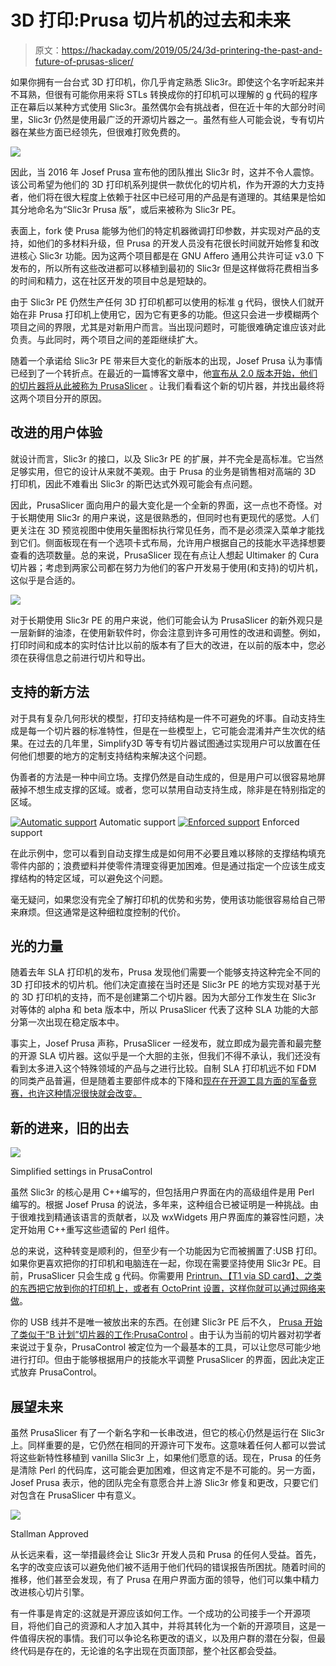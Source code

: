 # 3D 打印:Prusa 切片机的过去和未来

> 原文：<https://hackaday.com/2019/05/24/3d-printering-the-past-and-future-of-prusas-slicer/>

如果你拥有一台台式 3D 打印机，你几乎肯定熟悉 Slic3r。即使这个名字听起来并不耳熟，但很有可能你用来将 STLs 转换成你的打印机可以理解的 g 代码的程序正在幕后以某种方式使用 Slic3r。虽然偶尔会有挑战者，但在近十年的大部分时间里，Slic3r 仍然是使用最广泛的开源切片器之一。虽然有些人可能会说，专有切片器在某些方面已经领先，但很难打败免费的。

[![](img/db6d507de961fce4ab57a0c2d6d349d2.png)](https://hackaday.com/wp-content/uploads/2019/05/prusaslicer_logo.png)

因此，当 2016 年 Josef Prusa 宣布他的团队推出 Slic3r 时，这并不令人震惊。该公司希望为他们的 3D 打印机系列提供一款优化的切片机，作为开源的大力支持者，他们将在很大程度上依赖于社区中已经可用的产品是有道理的。其结果是恰如其分地命名为“Slic3r Prusa 版”，或后来被称为 Slic3r PE。

表面上，fork 使 Prusa 能够为他们的特定机器微调打印参数，并实现对产品的支持，如他们的多材料升级，但 Prusa 的开发人员没有花很长时间就开始修复和改进核心 Slic3r 功能。因为这两个项目都是在 GNU Affero 通用公共许可证 v3.0 下发布的，所以所有这些改进都可以移植到最初的 Slic3r 但是这样做将花费相当多的时间和精力，这在社区开发的项目中总是短缺的。

由于 Slic3r PE 仍然生产任何 3D 打印机都可以使用的标准 g 代码，很快人们就开始在非 Prusa 打印机上使用它，因为它有更多的功能。但这只会进一步模糊两个项目之间的界限，尤其是对新用户而言。当出现问题时，可能很难确定谁应该对此负责。与此同时，两个项目之间的差距继续扩大。

随着一个承诺给 Slic3r PE 带来巨大变化的新版本的出现，Josef Prusa 认为事情已经到了一个转折点。在最近的一篇博客文章中，他[宣布从 2.0 版本开始，他们的切片器将从此被称为 PrusaSlicer](https://blog.prusaprinters.org/prusaslicer-2-release/) 。让我们看看这个新的切片器，并找出最终将这两个项目分开的原因。

## 改进的用户体验

就设计而言，Slic3r 的接口，以及 Slic3r PE 的扩展，并不完全是高标准。它当然足够实用，但它的设计从来就不美观。由于 Prusa 的业务是销售相对高端的 3D 打印机，因此不难看出 Slic3r 的斯巴达式外观可能会有点问题。

因此，PrusaSlicer 面向用户的最大变化是一个全新的界面，这一点也不奇怪。对于长期使用 Slic3r 的用户来说，这是很熟悉的，但同时也有更现代的感觉。人们更关注在 3D 预览视图中使用矢量图标执行常见任务，而不是必须深入菜单才能找到它们。侧面板现在有一个选项卡式布局，允许用户根据自己的技能水平选择想要查看的选项数量。总的来说，PrusaSlicer 现在有点让人想起 Ultimaker 的 Cura 切片器；考虑到两家公司都在努力为他们的客户开发易于使用(和支持)的切片机，这似乎是合适的。

[![](img/9c2ab21d439e28b855420a075f7b696a.png)](https://hackaday.com/wp-content/uploads/2019/05/prusaslicer_ss1.png)

对于长期使用 Slic3r PE 的用户来说，他们可能会认为 PrusaSlicer 的新外观只是一层新鲜的油漆，在使用新软件时，你会注意到许多可用性的改进和调整。例如，打印时间和成本的实时估计比以前的版本有了巨大的改进，在以前的版本中，您必须在获得信息之前进行切片和导出。

## 支持的新方法

对于具有复杂几何形状的模型，打印支持结构是一件不可避免的坏事。自动支持生成是每一个切片器的标准特性，但是在一些模型上，它可能会混淆并产生次优的结果。在过去的几年里，Simplify3D 等专有切片器试图通过实现用户可以放置在任何他们想要的地方的定制支持结构来解决这个问题。

伪善者的方法是一种中间立场。支撑仍然是自动生成的，但是用户可以很容易地屏蔽掉不想生成支撑的区域。或者，您可以禁用自动支持生成，除非是在特别指定的区域。

 [![Automatic support](img/9963e7d96e3a7a5ad2a66ec1f5c090c8.png "prusaslicer_support2")](https://hackaday.com/2019/05/24/3d-printering-the-past-and-future-of-prusas-slicer/prusaslicer_support2/) Automatic support [![Enforced support](img/4ef443af7e30b5d16144212691ce7776.png "prusaslicer_support1")](https://hackaday.com/2019/05/24/3d-printering-the-past-and-future-of-prusas-slicer/prusaslicer_support1/) Enforced support

在此示例中，您可以看到自动支撑生成是如何用不必要且难以移除的支撑结构填充零件内部的；浪费塑料并使零件清理变得更加困难。但是通过指定一个应该生成支撑结构的特定区域，可以避免这个问题。

毫无疑问，如果您没有完全了解打印机的优势和劣势，使用该功能很容易给自己带来麻烦。但这通常是这种细粒度控制的代价。

## 光的力量

随着去年 SLA 打印机的发布，Prusa 发现他们需要一个能够支持这种完全不同的 3D 打印技术的切片机。他们决定直接在当时还是 Slic3r PE 的地方实现对基于光的 3D 打印机的支持，而不是创建第二个切片器。因为大部分工作发生在 Slic3r 对等体的 alpha 和 beta 版本中，所以 PrusaSlicer 代表了这种 SLA 功能的大部分第一次出现在稳定版本中。

事实上，Josef Prusa 声称，PrusaSlicer 一经发布，就立即成为最完善和最完整的开源 SLA 切片器。这似乎是一个大胆的主张，但我们不得不承认，我们还没有看到太多进入这个特殊领域的产品与之进行比较。自制 SLA 打印机远不如 FDM 的同类产品普遍，但是随着主要部件成本的下降和[现在在开源工具方面的军备竞赛，也许这种情况很快就会改变。](https://hackaday.com/2016/11/18/3d-printering-smartphone-resin-printers-actually-work/)

## 新的进来，旧的出去

[![](img/cae55effe197f6225aa1c846ad16d175.png)](https://hackaday.com/wp-content/uploads/2017/06/prusacontrolsettings.png)

Simplified settings in PrusaControl

虽然 Slic3r 的核心是用 C++编写的，但包括用户界面在内的高级组件是用 Perl 编写的。根据 Josef Prusa 的说法，多年来，这种组合已被证明是一种挑战。由于很难找到精通该语言的贡献者，以及 wxWidgets 用户界面库的兼容性问题，决定开始用 C++重写这些遗留的 Perl 组件。

总的来说，这种转变是顺利的，但至少有一个功能因为它而被搁置了:USB 打印。如果你更喜欢把你的打印机和电脑连在一起，你现在需要坚持使用 Slic3r PE。目前，PrusaSlicer 只会生成 g 代码。你需要用 [Printrun、【T1 via SD card】、](http://www.pronterface.com/)[之类的东西把它放到你的打印机上，或者有 OctoPrint 设置，这样你就可以通过网络来做](https://hackaday.com/2018/01/03/upgrading-a-3d-printer-with-octoprint/)。

你的 USB 线并不是唯一被放出来的东西。在创建 Slic3r PE 后不久， [Prusa 开始了类似于“B 计划”切片器的工作:PrusaControl](https://hackaday.com/2017/06/12/prusacontrol-the-beginners-slicer/) 。由于认为当前的切片器对初学者来说过于复杂，PrusaControl 被定位为一个最基本的工具，可以让您尽可能少地进行打印。但由于能够根据用户的技能水平调整 PrusaSlicer 的界面，因此决定正式放弃 PrusaControl。

## 展望未来

虽然 PrusaSlicer 有了一个新名字和一长串改进，但它的核心仍然是运行在 Slic3r 上。同样重要的是，它仍然在相同的开源许可下发布。这意味着任何人都可以尝试将这些新特性移植到 vanilla Slic3r 上，如果他们愿意的话。现在，Prusa 的任务是清除 Perl 的代码库，这可能会更加困难，但这肯定不是不可能的。另一方面，Josef Prusa 表示，他的团队完全有意愿合并上游 Slic3r 修复和更改，只要它们对包含在 PrusaSlicer 中有意义。

[![](img/b2b9e620e0ca3f41ef9d3fad29e42917.png)](https://hackaday.com/wp-content/uploads/2016/01/stallman-thumb.jpg)

Stallman Approved

从长远来看，这一举措最终会让 Slic3r 开发人员和 Prusa 的任何人受益。首先，名字的改变应该可以避免他们被不适用于他们代码的错误报告所困扰。随着时间的推移，他们甚至会发现，有了 Prusa 在用户界面方面的领导，他们可以集中精力改进核心切片引擎。

有一件事是肯定的:这就是开源应该如何工作。一个成功的公司接手一个开源项目，将他们自己的资源和人才加入其中，并将其转化为一个新的开源项目，这是一件值得庆祝的事情。我们可以争论名称更改的语义，以及用户群的潜在分裂，但最终代码是存在的，无论谁的名字出现在页面顶部，整个社区都会受益。